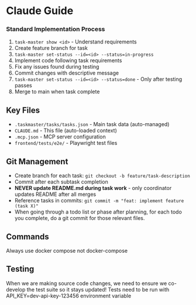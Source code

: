 # Claude Guide


### Standard Implementation Process

1. `task-master show <id>` - Understand requirements
2. Create feature branch for task
3. `task-master set-status --id=<id> --status=in-progress`
4. Implement code following task requirements
5. Fix any issues found during testing
6. Commit changes with descriptive message
7. `task-master set-status --id=<id> --status=done` - Only after testing passes
8. Merge to main when task complete

## Key Files

- `.taskmaster/tasks/tasks.json` - Main task data (auto-managed)
- `CLAUDE.md` - This file (auto-loaded context)
- `.mcp.json` - MCP server configuration
- `frontend/tests/e2e/` - Playwright test files

## Git Management

- Create branch for each task: `git checkout -b feature/task-description`
- Commit after each subtask completion
- **NEVER update README.md during task work** - only coordinator updates README after all merges
- Reference tasks in commits: `git commit -m "feat: implement feature (task X)"`
- When going through a todo list or phase after planning, for each todo you complete, do a git commit for those relevant files.

## Commands
Always use docker compose not docker-compose

## Testing
When we are making source code changes, we need to ensure we co-develop the test suite so it stays updated!
Tests need to be run with API_KEY=dev-api-key-123456 environment variable